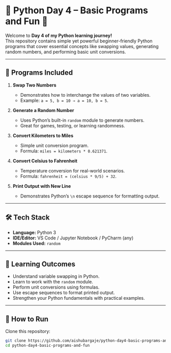# 🐍 Python Day 4 – Basic Programs and Fun 🚀  

Welcome to **Day 4 of my Python learning journey!**  
This repository contains simple yet powerful beginner-friendly Python programs that cover essential concepts like swapping values, generating random numbers, and performing basic unit conversions.  

---

## 📌 Programs Included  

1. **Swap Two Numbers**  
   - Demonstrates how to interchange the values of two variables.  
   - Example: `a = 5, b = 10 → a = 10, b = 5`.  

2. **Generate a Random Number**  
   - Uses Python’s built-in `random` module to generate numbers.  
   - Great for games, testing, or learning randomness.  

3. **Convert Kilometers to Miles**  
   - Simple unit conversion program.  
   - Formula: `miles = kilometers * 0.621371`.  

4. **Convert Celsius to Fahrenheit**  
   - Temperature conversion for real-world scenarios.  
   - Formula: `fahrenheit = (celsius * 9/5) + 32`.  

5. **Print Output with New Line**  
   - Demonstrates Python’s `\n` escape sequence for formatting output.  

---

## 🛠️ Tech Stack  

- **Language:** Python 3  
- **IDE/Editor:** VS Code / Jupyter Notebook / PyCharm (any)  
- **Modules Used:** `random`  

---

## 🎯 Learning Outcomes  

- Understand variable swapping in Python.  
- Learn to work with the `random` module.  
- Perform unit conversions using formulas.  
- Use escape sequences to format printed output.  
- Strengthen your Python fundamentals with practical examples.  

---

## 🚀 How to Run  

Clone this repository:  

```bash
git clone https://github.com/aishubargaje/python-day4-basic-programs-and-fun.git
cd python-day4-basic-programs-and-fun
